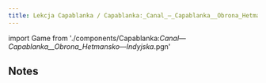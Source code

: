 ```yaml
---
title: Lekcja Capablanka / Capablanka:_Canal_—_Capablanka__Obrona_Hetmansko_—_Indyjska_.pgn
---
```


import Game from './components/Capablanka:_Canal_—_Capablanka__Obrona_Hetmansko_—_Indyjska_.pgn'

## Notes

<Game/>
